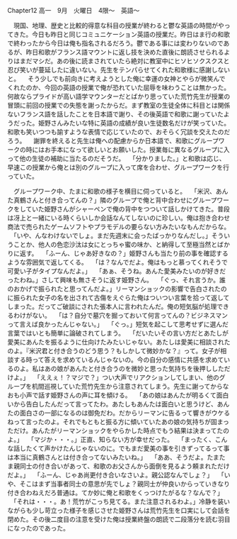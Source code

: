 Chapter12
高一　9月　火曜日　4限～　英語～

　現国、地理、歴史と比較的得意な科目の授業が終わると鬱な英語の時間がやってきた。今日も昨日と同じコミュニケーション英語の授業だ。昨日はま行の和歌で終わったから今日は俺も指名されるだろう。鬱である事には変わりないのであるが、昨日和歌がフランス語マウントに返し技を決めた直後に朗読させられるよりはまだマシだ。あの後に読まされていたら絶対に教室中にヒソヒソクスクスと忍び笑いが蔓延したに違いない。先生をテンパらせてくれた和歌様に感謝しないと。
　そう少しでも前向きに考えようとした俺に幸運の女神とやらが微笑んでくれたのか、今回の英語の授業で俺が恐れていた屈辱を味わうことは無かった。何故ならプライドが高い語学マウンターだとばかり思っていた荒竹先生が授業の冒頭に前回の授業での失態を謝ったからだ。まず教室の生徒全体に科目とは関係ないフランス語を話したことを日本語で謝り、その後英語で和歌に謝っていたようだった。姫野さんみたいな特に英語の成績が良い生徒数名だけが笑っていた。和歌も笑いつつも諭すような表情で応じていたので、おそらく冗談を交えたのだろう。
　謝罪を終えると先生は俺への配慮からか日本語で、和歌にグループワークの時にはお手本になって欲しいとお願いした。授業毎に異なるグループに入って他の生徒の補助に当たるのだそうだ。
　「分かりました。」と和歌は応じ、早速この授業から俺とは別のグループに入って席を合わせ、グループワークを行っていた。

　グループワーク中、たまに和歌の様子を横目に伺っていると。
　「米沢、あんた真鶴さんと付き合ってんの？」隣のグループで俺と背中合わせにグループワークをしていた姫野さんがシャーペンで俺の背中をつついて話しかけてきた。普段は冴上と一緒にいる時くらいしか会話なんてしないのに珍しい。俺は抱き合わせ商法で売られたゲームソフトやプラモデルの要らない方みたいなもんだからな。
　「いや、んなわけないでしょ。まだ先週末に会ったばっかりなんだし。」そういうことか、他人の色恋沙汰は女にとっちゃ蜜の味か、と納得して至極当然とばかりに返す。
　「ふーん、じゃあ好きなの？」姫野さんも当たり前の事を確認するような雰囲気で返してくる。
　「は？なんでだよ。俺はもっと慕ってくれそうで可愛い子がタイプなんだよ。」
　「あぁ、そうね。あんた愛美みたいのが好きだったわね。」さして興味も無さそうに返す姫野さん。
　「ぐっ、それ言うか。誰のおかげで振られたと思ってんだよ。」リーマンショックの影響で告白されたのに振られた女子の名を出されて古傷をえぐらた俺はついつい言葉を拾って返してしまった。だってご破談にされた張本人に言われたんだ。俺の短気脳が処理できるわけがない。
　「は？自分で墓穴を掘っておいて何言ってんの？ビジネスマンって言えば良かったんじゃない。」
　「ぐっ。」短気を起こして思考せずに選んだ言葉ではいとも簡単に論破されてしまう。
　「だいたいその言い方だとあたしが愛美にあんたを振るように仕向けたみたいじゃない。あたしは愛美に相談されたのよ。『米沢君と付き合うのどう思う？もしかして微妙かな？』って。女子が相談する時って答えを求めているんじゃないの。今の自分の感情に共感を求めているのよ。私はあの娘があんたと付き合うのを微妙と思った気持ちを後押ししただけよ。」
　「ええぇ！？マジで？」つい大声でリアクションしてしまい、他のグループを机間巡視していた荒竹先生から注意されてしまう。先生に謝ってからなおも小声で話す姫野さんの声に耳を傾ける。
　「あの娘はあんたが明るくて面白いから告白したんだって言ってたわ。あたしもあんたは面白いと思うけど、あんたの面白さの一部になるのは御免だわ。だからリーマンに告るって響きがウケるねって言ったのよ。それでもともと振る方に傾いていたあの娘の気持ちが固まっただけ。あんたがリーマンショックをやらかした時点でもう結果は決まってたのよ。」
　「マジか・・・。」正直、知らない方が幸せだった。
　「まったく、こんな話したくて声かけたんじゃないのに。でもまだ愛美の事を引きずってるって事は本当に真鶴さんとは付き合ってないみたいね。」
　「ああ、そうだよ。たまたま親同士の付き合いがあって、和歌のお父さんから面倒を見るよう頼まれただけだよ。」
　「ふーん、じゃあ尚更付き合いなさいよ。親公認なんでしょ？」
　「いや、そこはまず当事者同士の意思が先でしょ？親同士が仲良いからっていきなり付き合わねえだろ普通は。てか妙に俺と和歌をくっつけたがるな？なんで？」
　「それは・・・。あ！荒竹がこっち見てる。また注意されるわよ。」冷静を装いながらも少し苛立った様子を感じさせた姫野さんは荒竹先生を口実にして会話を閉めた。その後二度目の注意を受けた俺は授業終盤の朗読で二段落分を読む羽目になったのであった。